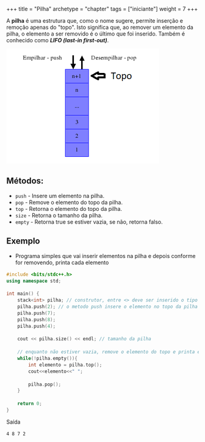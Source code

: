+++
title = "Pilha"
archetype = "chapter"
tags = ["iniciante"]
weight = 7
+++

A **pilha** é uma estrutura que, como o nome sugere, permite inserção e remoção apenas do "topo". Isto significa que, ao remover um elemento da pilha, o elemento a ser removido é o último que foi inserido. Também é conhecido como ***LIFO (last-in first-out)***.

![Pilha](/images/pilha.png)

## Métodos:

- ```push``` - Insere um elemento na pilha.
- ```pop``` - Remove o elemento do topo da pilha.
- ```top``` - Retorna o elemento do topo da pilha.
- ```size``` - Retorna o tamanho da pilha.
- ```empty``` - Retorna true se estiver vazia, se não, retorna falso.

## Exemplo

- Programa simples que vai inserir elementos na pilha e depois conforme for removendo, printa cada elemento

```cpp
#include <bits/stdc++.h>
using namespace std;

int main() {
    stack<int> pilha; // construtor, entre <> deve ser inserido o tipo de dado que será armazenado
    pilha.push(2); // o metodo push insere o elemento no topo da pilha
    pilha.push(7);
    pilha.push(8);
    pilha.push(4);

    cout << pilha.size() << endl; // tamanho da pilha

    // enquanto não estiver vazia, remove o elemento do topo e printa ele
    while(!pilha.empty()){
        int elemento = pilha.top();
        cout<<elemento<<" ";

        pilha.pop();
    }

    return 0;
}
```

Saída

```
4 8 7 2
```


